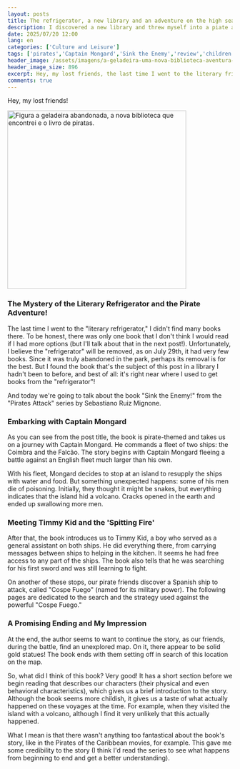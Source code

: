 ```yaml
---
layout: posts
title: The refrigerator, a new library and an adventure on the high seas!
description: I discovered a new library and threw myself into a piate adventure with the review of \'Sink The Enemy!\', one of the books in the \'Pirates Attack\' series.
date: 2025/07/20 12:00
lang: en
categories: ['Culture and Leisure']
tags: ['pirates','Captain Mongard','Sink the Enemy','review','children book','historical fiction','literary fridge','library', 'reviews-and-summaries','historical-fiction-category','pirates-category']
header_image: /assets/imagens/a-geladeira-uma-nova-biblioteca-aventura-pirata.jpg
header_image_size: 896
excerpt: Hey, my lost friends, the last time I went to the literary fridge, I didnt find many books, but i found a new library...
comments: true
---
```

Hey, my lost friends!

<img loading='lazy' alt="Figura a geladeira abandonada, a nova biblioteca que encontrei e o livro de piratas." src="{{ '/assets/imagens/a-geladeira-uma-nova-biblioteca-aventura-pirata.jpg' | relative_url }}" width="400" height="400">

### The Mystery of the Literary Refrigerator and the Pirate Adventure!

The last time I went to the "literary refrigerator," I didn't find many books there. To be honest, there was only one book that I don't think I would read if I had more options (but I'll talk about that in the next post!). Unfortunately, I believe the "refrigerator" will be removed, as on July 29th, it had very few books. Since it was truly abandoned in the park, perhaps its removal is for the best. But I found the book that's the subject of this post in a library I hadn't been to before, and best of all: it's right near where I used to get books from the "refrigerator"!

And today we're going to talk about the book "Sink the Enemy!" from the "Pirates Attack" series by Sebastiano Ruiz Mignone.

### Embarking with Captain Mongard

As you can see from the post title, the book is pirate-themed and takes us on a journey with Captain Mongard. He commands a fleet of two ships: the Coimbra and the Falcão. The story begins with Captain Mongard fleeing a battle against an English fleet much larger than his own.

With his fleet, Mongard decides to stop at an island to resupply the ships with water and food. But something unexpected happens: some of his men die of poisoning. Initially, they thought it might be snakes, but everything indicates that the island hid a volcano. Cracks opened in the earth and ended up swallowing more men.

### Meeting Timmy Kid and the 'Spitting Fire'

After that, the book introduces us to Timmy Kid, a boy who served as a general assistant on both ships. He did everything there, from carrying messages between ships to helping in the kitchen. It seems he had free access to any part of the ships. The book also tells that he was searching for his first sword and was still learning to fight.

On another of these stops, our pirate friends discover a Spanish ship to attack, called "Cospe Fuego" (named for its military power). The following pages are dedicated to the search and the strategy used against the powerful "Cospe Fuego."

### A Promising Ending and My Impression

At the end, the author seems to want to continue the story, as our friends, during the battle, find an unexplored map. On it, there appear to be solid gold statues! The book ends with them setting off in search of this location on the map.

So, what did I think of this book? Very good! It has a short section before we begin reading that describes our characters (their physical and even behavioral characteristics), which gives us a brief introduction to the story. Although the book seems more childish, it gives us a taste of what actually happened on these voyages at the time. For example, when they visited the island with a volcano, although I find it very unlikely that this actually happened.

What I mean is that there wasn't anything too fantastical about the book's story, like in the Pirates of the Caribbean movies, for example. This gave me some credibility to the story (I think I'd read the series to see what happens from beginning to end and get a better understanding).